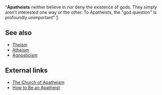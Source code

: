 "**Apatheists** neither believe in nor deny the existence of gods.
They simply aren't interested one way or the other. To Apatheists,
the "god question" is profoundly unimportant"
[1](http://www.wunderland.com/WTS/Ginohn/cetera/apatheism.html).


## See also

-   [Theism](Theism "Theism")
-   [Atheism](Atheism "Atheism")
-   [Agnosticism](Agnosticism "Agnosticism")

## External links

-   [The Church of Apatheism](http://www.wunderland.com/WTS/Ginohn/cetera/apatheism.html)
-   [How to Be an Apatheist](http://www.beliefnet.com/story/128/story_12848_1.html)



